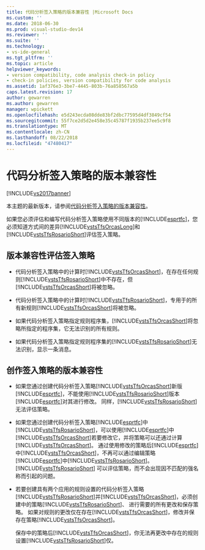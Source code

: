 ```yaml
---
title: 代码分析签入策略的版本兼容性 |Microsoft Docs
ms.custom: ''
ms.date: 2018-06-30
ms.prod: visual-studio-dev14
ms.reviewer: ''
ms.suite: ''
ms.technology:
- vs-ide-general
ms.tgt_pltfrm: ''
ms.topic: article
helpviewer_keywords:
- version compatibility, code analysis check-in policy
- check-in policies, version compatibility for code analysis
ms.assetid: 1af376e3-3be7-4445-803b-76a858567a5b
caps.latest.revision: 17
author: gewarren
ms.author: gewarren
manager: wpickett
ms.openlocfilehash: e5d243ecda08dde83bf2dbc77595d4df3849cf54
ms.sourcegitcommit: 55f7ce2d5d2e458e35c45787f1935b237ee5c9f8
ms.translationtype: MT
ms.contentlocale: zh-CN
ms.lasthandoff: 08/22/2018
ms.locfileid: "47480417"
---
```

# <a name="version-compatibility-for-code-analysis-check-in-policies"></a>代码分析签入策略的版本兼容性
[!INCLUDE[vs2017banner](../includes/vs2017banner.md)]

本主题的最新版本，请参阅[代码分析签入策略的版本兼容性](https://docs.microsoft.com/visualstudio/code-quality/version-compatibility-for-code-analysis-check-in-policies)。  
  
如果您必须评估和编写代码分析签入策略使用不同版本的[!INCLUDE[esprtfc](../includes/esprtfc-md.md)]，您必须知道方式间的差异[!INCLUDE[vstsTfsOrcasLong](../includes/vststfsorcaslong-md.md)]和[!INCLUDE[vstsTfsRosarioShort](../includes/vststfsrosarioshort-md.md)]评估签入策略。  
  
## <a name="version-compatibility-for-evaluating-check-in-policies"></a>版本兼容性评估签入策略  
  
-   代码分析签入策略中的计算时[!INCLUDE[vstsTfsOrcasShort](../includes/vststfsorcasshort-md.md)]，在存在任何规则[!INCLUDE[vstsTfsRosarioShort](../includes/vststfsrosarioshort-md.md)]中不存在，但[!INCLUDE[vstsTfsOrcasShort](../includes/vststfsorcasshort-md.md)]将被忽略。  
  
-   代码分析签入策略中的计算时[!INCLUDE[vstsTfsRosarioShort](../includes/vststfsrosarioshort-md.md)]，专用于的所有新规则[!INCLUDE[vstsTfsOrcasShort](../includes/vststfsorcasshort-md.md)]将被忽略。  
  
-   如果代码分析签入策略指定规则程序集，[!INCLUDE[vstsTfsOrcasShort](../includes/vststfsorcasshort-md.md)]将忽略所指定的程序集，它无法识别的所有规则。  
  
-   如果代码分析签入策略指定规则程序集的[!INCLUDE[vstsTfsRosarioShort](../includes/vststfsrosarioshort-md.md)]无法识别，显示一条消息。  
  
## <a name="version-compatibility-for-authoring-check-in-policies"></a>创作签入策略的版本兼容性  
  
-   如果您通过创建代码分析签入策略[!INCLUDE[vstsTfsOrcasShort](../includes/vststfsorcasshort-md.md)]新版[!INCLUDE[esprtfc](../includes/esprtfc-md.md)]，不能使用[!INCLUDE[vstsTfsRosarioShort](../includes/vststfsrosarioshort-md.md)]版本[!INCLUDE[esprtfc](../includes/esprtfc-md.md)]对其进行修改。 同样，[!INCLUDE[vstsTfsRosarioShort](../includes/vststfsrosarioshort-md.md)]无法评估策略。  
  
-   如果您通过创建代码分析签入策略[!INCLUDE[esprtfc](../includes/esprtfc-md.md)]中[!INCLUDE[vstsTfsRosarioShort](../includes/vststfsrosarioshort-md.md)]，可以使用[!INCLUDE[esprtfc](../includes/esprtfc-md.md)]中[!INCLUDE[vstsTfsOrcasShort](../includes/vststfsorcasshort-md.md)]若要修改它，并将策略可以还通过计算[!INCLUDE[vstsTfsOrcasShort](../includes/vststfsorcasshort-md.md)]。 通过使用修改的策略后[!INCLUDE[esprtfc](../includes/esprtfc-md.md)]中[!INCLUDE[vstsTfsOrcasShort](../includes/vststfsorcasshort-md.md)]，不再可以通过编辑策略[!INCLUDE[esprtfc](../includes/esprtfc-md.md)]中[!INCLUDE[vstsTfsRosarioShort](../includes/vststfsrosarioshort-md.md)]。 [!INCLUDE[vstsTfsRosarioShort](../includes/vststfsrosarioshort-md.md)] 可以评估策略，而不会出现因不匹配的强名称而引起的问题。  
  
-   若要创建具有两个应用的规则设置的代码分析签入策略[!INCLUDE[vstsTfsRosarioShort](../includes/vststfsrosarioshort-md.md)]并[!INCLUDE[vstsTfsOrcasShort](../includes/vststfsorcasshort-md.md)]，必须创建中的策略[!INCLUDE[vstsTfsRosarioShort](../includes/vststfsrosarioshort-md.md)]、 进行需要的所有更改和保存策略。 如果对规则的更改仅在存在[!INCLUDE[vstsTfsOrcasShort](../includes/vststfsorcasshort-md.md)]，修改并保存在策略[!INCLUDE[vstsTfsOrcasShort](../includes/vststfsorcasshort-md.md)]。  
  
     保存中的策略后[!INCLUDE[vstsTfsOrcasShort](../includes/vststfsorcasshort-md.md)]，你无法再更改中存在的规则设置[!INCLUDE[vstsTfsRosarioShort](../includes/vststfsrosarioshort-md.md)]仅。



